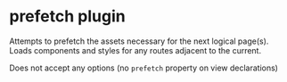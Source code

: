 # prefetch plugin

Attempts to prefetch the assets necessary for the next logical page(s). Loads
components and styles for any routes adjacent to the current.

Does not accept any options (no `prefetch` property on view declarations)
